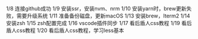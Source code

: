 1/8     连接github成功
1/9     安装ssr，安装nvm、nrm
1/10    安装yarn时，brew更新失败，需要升级系统
1/11    准备备份磁盘，更新macOS
1/13    安装brew，Iterm2
1/14    安装zsh
1/15    zsh配置完成
1/16    vscode插件同步
1/17    看后盾人css教程
1/19    看后盾人css教程
1/20    看后盾人css教程，学习less基本
